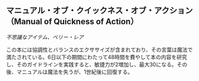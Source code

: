 ## マニュアル・オブ・クイックネス・オブ・アクション（Manual of Quickness of Action）
*不思議なアイテム、ベリー・レア*

この本には協調性とバランスのエクササイズが含まれており、その言葉は魔法で満たされている。6日以下の期間にわたって48時間を費やして本の内容を研究し、そのガイドラインを実践すると、敏捷力が2増加し、最大30になる。その後、マニュアルは魔法を失うが、1世紀後に回復する。